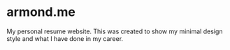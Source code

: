 # armond.me

My personal resume website. 
This was created to show my minimal design style and what I have done in my career. 

